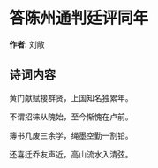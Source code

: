 # 答陈州通判廷评同年

**作者**: 刘敞

## 诗词内容

黄门献赋接群贤，上国知名独累年。

不谓招徕从隗始，至今惭愧在卢前。

簿书几废三余学，绳墨空勤一割铅。

还喜迁乔友声近，高山流水入清弦。

